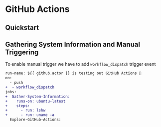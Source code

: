 # GitHub Actions

## Quickstart

## Gathering System Information and Manual Triggering

To enable manual trigger we have to add `workflow_dispatch` trigger event

```diff
run-name: ${{ github.actor }} is testing out GitHub Actions 🚀
on: 
  - push
+  - workflow_dispatch
jobs:
+  Gather-System-Information:
+    runs-on: ubuntu-latest
+    steps:
+      - run: lshw
+      - run: uname -a
  Explore-GitHub-Actions:
```
